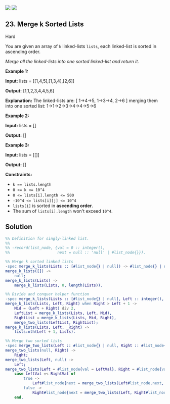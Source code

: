 [![](https://img.shields.io/github/stars/javadev/LeetCode-in-All?label=Stars&style=flat-square)](https://github.com/javadev/LeetCode-in-All)
[![](https://img.shields.io/github/forks/javadev/LeetCode-in-All?label=Fork%20me%20on%20GitHub%20&style=flat-square)](https://github.com/javadev/LeetCode-in-All/fork)

## 23\. Merge k Sorted Lists

Hard

You are given an array of `k` linked-lists `lists`, each linked-list is sorted in ascending order.

_Merge all the linked-lists into one sorted linked-list and return it._

**Example 1:**

**Input:** lists = \[\[1,4,5],[1,3,4],[2,6]]

**Output:** [1,1,2,3,4,4,5,6]

**Explanation:** The linked-lists are: [ 1->4->5, 1->3->4, 2->6 ] merging them into one sorted list: 1->1->2->3->4->4->5->6

**Example 2:**

**Input:** lists = []

**Output:** []

**Example 3:**

**Input:** lists = \[\[]]

**Output:** []

**Constraints:**

*   `k == lists.length`
*   `0 <= k <= 10^4`
*   `0 <= lists[i].length <= 500`
*   `-10^4 <= lists[i][j] <= 10^4`
*   `lists[i]` is sorted in **ascending order**.
*   The sum of `lists[i].length` won't exceed `10^4`.

## Solution

```erlang
%% Definition for singly-linked list.
%%
%% -record(list_node, {val = 0 :: integer(),
%%                     next = null :: 'null' | #list_node{}}).

%% Merge k sorted linked lists
-spec merge_k_lists(Lists :: [#list_node{} | null]) -> #list_node{} | null.
merge_k_lists([]) ->
    null;
merge_k_lists(Lists) ->
    merge_k_lists(Lists, 0, length(Lists)).

%% Divide and conquer helper function
-spec merge_k_lists(Lists :: [#list_node{} | null], Left :: integer(), Right :: integer()) -> #list_node{} | null.
merge_k_lists(Lists, Left, Right) when Right > Left + 1 ->
    Mid = (Left + Right) div 2,
    LeftList = merge_k_lists(Lists, Left, Mid),
    RightList = merge_k_lists(Lists, Mid, Right),
    merge_two_lists(LeftList, RightList);
merge_k_lists(Lists, Left, _Right) ->
    lists:nth(Left + 1, Lists).

%% Merge two sorted lists
-spec merge_two_lists(Left :: #list_node{} | null, Right :: #list_node{} | null) -> #list_node{} | null.
merge_two_lists(null, Right) ->
    Right;
merge_two_lists(Left, null) ->
    Left;
merge_two_lists(Left = #list_node{val = LeftVal}, Right = #list_node{val = RightVal}) ->
    case LeftVal =< RightVal of
        true ->
            Left#list_node{next = merge_two_lists(Left#list_node.next, Right)};
        false ->
            Right#list_node{next = merge_two_lists(Left, Right#list_node.next)}
    end.
```
